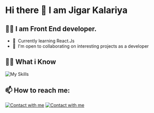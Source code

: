 # Hi there 👋 I am Jigar Kalariya

## :technologist: I am Front End developer.

*   🧠  Currently learning React.Js
*   🤝  I'm open to collaborating on interesting projects as a developer

## :student: What i Know

![My Skills](https://skillicons.dev/icons?i=html,css,js,bootstrap,react,php,mysql,androidstudio,vscode,figma)

## 📫 How to reach me:

[![Contact with me](https://skillicons.dev/icons?i=linkedin)](https://www.linkedin.com/in/jigar-kalariya-779728260/) 
[![Contact with me](https://skillicons.dev/icons?i=instagram)](https://instagram.com/jp_kalariya_9?igshid=YmMyMTA2M2Y=)
